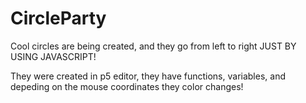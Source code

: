 # CircleParty
Cool circles are being created, and they go from left to right JUST BY USING JAVASCRIPT!

They were created in p5 editor, they have functions, variables, and depeding on the mouse coordinates they color changes!
